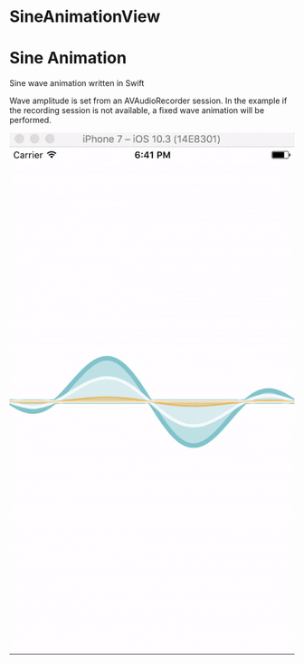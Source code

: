 # SineAnimationView
Sine Animation
======

Sine wave animation written in Swift

Wave amplitude is set from an AVAudioRecorder session. In the example if the recording session is not available, a fixed wave animation will be performed.

![Demo](	https://raw.githubusercontent.com/papanton/SineAnimationView/master/syncAnimation.gif)
